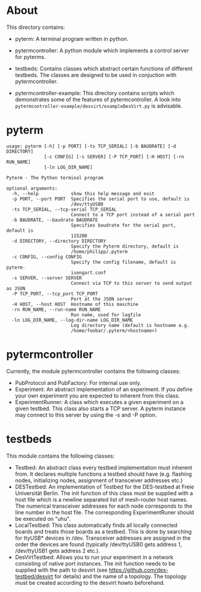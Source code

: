 # About
This directory contains:

* pyterm: A terminal program written in python.

* pytermcontroller: A python module which implements a control server for
pyterms.

* testbeds: Contains classes which abstract certain functions of different
testbeds. The classes are designed to be used in conjuction with
pytermcontroller.

* pytermcontroller-example: This directory contains scripts which
demonstrates some of the features of pytermcontroller. A look into
```pytermcontroller-example/desvirt/exampleDesVirt.py``` is advisable.

# pyterm

```
usage: pyterm [-h] [-p PORT] [-ts TCP_SERIAL] [-b BAUDRATE] [-d DIRECTORY]
              [-c CONFIG] [-s SERVER] [-P TCP_PORT] [-H HOST] [-rn RUN_NAME]
              [-ln LOG_DIR_NAME]

Pyterm - The Python terminal program

optional arguments:
  -h, --help            show this help message and exit
  -p PORT, --port PORT  Specifies the serial port to use, default is
                        /dev/ttyUSB0
  -ts TCP_SERIAL, --tcp-serial TCP_SERIAL
                        Connect to a TCP port instead of a serial port
  -b BAUDRATE, --baudrate BAUDRATE
                        Specifies baudrate for the serial port, default is
                        115200
  -d DIRECTORY, --directory DIRECTORY
                        Specify the Pyterm directory, default is
                        /home/philipp/.pyterm
  -c CONFIG, --config CONFIG
                        Specify the config filename, default is pyterm-
                        isengart.conf
  -s SERVER, --server SERVER
                        Connect via TCP to this server to send output as JSON
  -P TCP_PORT, --tcp_port TCP_PORT
                        Port at the JSON server
  -H HOST, --host HOST  Hostname of this maschine
  -rn RUN_NAME, --run-name RUN_NAME
                        Run name, used for logfile
  -ln LOG_DIR_NAME, --log-dir-name LOG_DIR_NAME
                        Log directory name (default is hostname e.g.
                        /home/foobar/.pyterm/<hostname>)
```


# pytermcontroller

Currently, the module pytermcontroller contains the following classes:

* PubProtocol and PubFactory: For internal use only.
* Experiment: An abstract implementation of an experiment. If you define your own
experiment you are expected to inherent from this class.
* ExperimentRunner: A class which executes a given experiment on a given testbed.
This class also starts a TCP server. A pyterm instance may connect to this server
by using the -s and -P option.

# testbeds

This module contains the following classes:
* Testbed: An abstract class every testbed implementation must inherent from.
It declares multiple functions a testbed should have (e.g. flashing nodes,
initializing nodes, assignment of transceiver addresses etc.)
* DESTestbed: An implementation of Testbed for the DES-testbed at Freie
Universität Berlin. The init function of this class must be supplied with
a host file which is a newline separated list of mesh-router host names. The
numerical transceiver addresses for each node corresponds to the line number in
the host file. The corresponding ExperimentRuner should be executed on "uhu".
* LocalTestbed: This class automatically finds all locally connected boards and
treats those boards as a testbed. This is done by searching for ttyUSB\* devices
in /dev. Transceiver addresses are assigned in the order the devices are found
(typically /dev/ttyUSB0 gets address 1, /dev/ttyUSB1 gets address 2 etc.).
* DesVirtTestbed: Allows you to run your experiment in a network consisting of
native port instances. The init function needs to be supplied with the path to
 desvirt (see https://github.com/des-testbed/desvirt for details) and the name
 of a topology. The topology must be created according to the desvirt howto
 beforehand.
